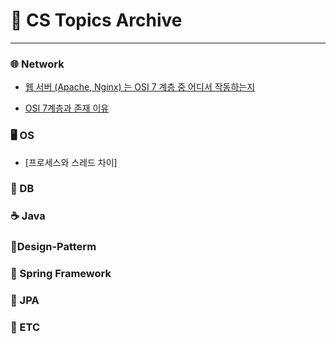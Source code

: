 # 📑 CS Topics Archive 
----

### 🌐 Network  
-  [웹 서버 (Apache, Nginx) 는 OSI 7 계층 중 어디서 작동하는지](/TIL/Network/(Apache%2C%20Nginx)_%EB%8F%99%EC%9E%91%EC%9C%84%EC%B9%98.md)

- [OSI 7계층과 존재 이유](/TIL/Network/OSI_7%EA%B3%84%EC%B8%B5.md)  


### 🖥️ OS 
- [프로세스와 스레드 차이]

### 💾 DB 

### ☕ Java 

### 📁Design-Patterm

### 🌿 Spring Framework 

### 📘 JPA 

### 🔎 ETC 
